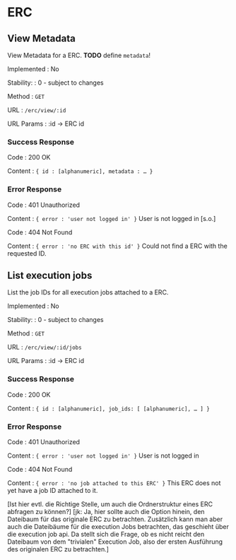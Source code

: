 # ERC

## View Metadata

View Metadata for a ERC. __TODO__ define `metadata`!

Implemented
: No

Stability:
: 0 - subject to changes

Method
: `GET`

URL
: `/erc/view/:id`

URL Params
: :id → ERC id

### Success Response

Code
: 200 OK

Content
: ```{ id : [alphanumeric], metadata : … }```

### Error Response

Code
: 401 Unauthorized

Content
: `{ error : 'user not logged in' }`
   User is not logged in [s.o.]



Code
: 404 Not Found

Content
: `{ error : 'no ERC with this id' }`
   Could not find a ERC with the requested ID.

## List execution jobs

List the job IDs for all execution jobs attached to a ERC.

Implemented
: No

Stability:
: 0 - subject to changes

Method
: `GET`

URL
: `/erc/view/:id/jobs`

URL Params
: :id → ERC id

### Success Response

Code
: 200 OK

Content
: ```{ id : [alphanumeric], job_ids: [ [alphanumeric], … ] }```

### Error Response

Code
: 401 Unauthorized

Content
: `{ error : 'user not logged in' }`
   User is not logged in

Code
: 404 Not Found

Content
: `{ error : 'no job attached to this ERC' }`
   This ERC does not yet have a job ID attached to it.


[Ist hier evtl. die Richtige Stelle, um auch die Ordnerstruktur eines ERC abfragen zu können?] [jk: Ja, hier sollte auch die Option hinein, den Dateibaum für das originale ERC zu betrachten. Zusätzlich kann man aber auch die Dateibäume für die execution Jobs betrachten, das geschieht über die execution job api. Da stellt sich die Frage, ob es nicht reicht den Dateibaum von dem "trivialen" Execution Job, also der ersten Ausführung des originalen ERC zu betrachten.]
